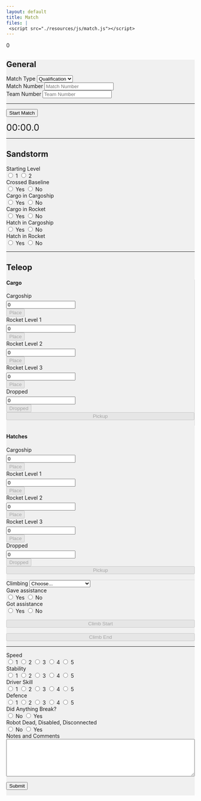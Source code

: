 ```yaml
---
layout: default
title: Match
files: |
 <script src="./resources/js/match.js"></script>
---
```

<div id='spinner'></div>
<div id='status'>0</div>
<div id='page' class="container-fluid" style="background-color: #f0f0f0; margin-bottom: 15px">
    <form>
        <div class="row">
            <div class="col">
                <h2>General</h2>
            </div>
        </div>
        <div class="row">
            <div class="col">
                <label class="mr-sm-2" for="matchType">Match Type</label>
                <select class="custom-select mr-sm-2" id="matchType">
                    <option value="p">Practice</option>
                    <option selected value="q">Qualification</option>
                </select>
            </div>
            <div class="col">
                <label class="mr-sm-2" for="matchNumber">Match Number</label>
                <input id="matchNumber" maxlength="3" onkeypress='return event.charCode >= 48 && event.charCode <= 57'
                    autocomplete="off" type="tel" class="form-control" placeholder="Match Number">
            </div>
            <div class="col">
                <label class="mr-sm-2" for="teamNumber">Team Number</label>
                <input id="teamNumber" maxlength="4" onkeypress='return event.charCode >= 48 && event.charCode <= 57'
                    autocomplete="off" type="tel" class="form-control" placeholder="Team Number">
            </div>
        </div>
        <hr />
        <div class="d-flex flex-row">
            <div style="margin-right: 15px">
                <button type="button" id="startMatch" class="btn btn-primary">Start Match</button>
            </div>
            <div>
                <p style="margin-bottom: 0px"><span style="font-size: 24px;" id="timeMinutes">00</span><span style="font-size: 24px;">:</span><span
                        style="font-size: 24px;" id="timeSeconds">00</span><span style="font-size: 24px;">.</span><span
                        style="font-size: 24px;" id="timeTenths">0</span></p>
            </div>
        </div>
        <hr />
        <div class="row">
            <div class="col-md">
                <h2>Sandstorm</h2>
            </div>
        </div>
        <div class="row">
            <div class="col-lg-2 col-sm-3 col-4">
                <label class="mr-sm-2" style="display: block" for="startingLevel">Starting Level</label>
                <div id="startingLevel" class="btn-group btn-group-toggle" data-toggle="buttons">
                    <label id="startingLevel1" class="btn btn-secondary">
                        <input type="radio" value="1" name="startingLevel" id="startingLevel1" autocomplete="off">
                        1
                    </label>
                    <label id="startingLevel2" class="btn btn-secondary">
                        <input type="radio" value="2" name="startingLevel" id="startingLevel2" autocomplete="off">
                        2
                    </label>
                </div>
            </div>
            <div class="col-lg-2 col-sm-3 col-4">
                <label class="mr-sm-2" style="display: block" for="startingLevel">Crossed Baseline</label>
                <div id="crossedBaseline" class="btn-group btn-group-toggle" data-toggle="buttons">
                    <label id="crossedBaselineYes" class="btn btn-secondary">
                        <input type="radio" value="1" name="crossedBaseline" id="crossedBaselineYes" autocomplete="off">
                        Yes
                    </label>
                    <label id="crossedBaselineNo" class="btn btn-secondary">
                        <input type="radio" value="0" name="crossedBaseline" id="crossedBaselineNo" autocomplete="off">
                        No
                    </label>
                </div>
            </div>
            <div class="col-lg-2 col-sm-3 col-4">
                <label class="mr-sm-2" style="display: block" for="sandstormCargoCargoship">Cargo in Cargoship</label>
                <div id="sandstormCargoCargoship" class="btn-group btn-group-toggle" data-toggle="buttons">
                    <label id="sandstormCargoCargoshipYes" class="btn btn-secondary">
                        <input type="radio" value="1" name="sandstormCargoCargoship" id="sandstormCargoCargoshipYes"
                            autocomplete="off">
                        Yes
                    </label>
                    <label id="sandstormCargoCargoshipNo" class="btn btn-secondary">
                        <input type="radio" value="0" name="sandstormCargoCargoship" id="sandstormCargoCargoshipNo"
                            autocomplete="off">
                        No
                    </label>
                </div>
            </div>
            <div class="col-lg-2 col-sm-3 col-4">
                <label class="mr-sm-2" style="display: block" for="sandstormCargoRocket">Cargo in Rocket</label>
                <div id="sandstormCargoRocket" class="btn-group btn-group-toggle" data-toggle="buttons">
                    <label id="sandstormCargoRocketYes" class="btn btn-secondary">
                        <input type="radio" value="1" name="sandstormCargoRocket" id="sandstormCargoRocketYes"
                            autocomplete="off">
                        Yes
                    </label>
                    <label id="sandstormCargoRocketNo" class="btn btn-secondary">
                        <input type="radio" value="0" name="sandstormCargoRocket" id="sandstormCargoRocketNo"
                            autocomplete="off">
                        No
                    </label>
                </div>
            </div>
            <div class="col-lg-2 col-sm-3 col-4">
                <label class="mr-sm-2" style="display: block" for="sandstormHatchCargoship">Hatch in Cargoship</label>
                <div id="sandstormHatchCargoship" class="btn-group btn-group-toggle" data-toggle="buttons">
                    <label id="sandstormHatchCargoshipYes" class="btn btn-secondary">
                        <input type="radio" value="1" name="sandstormHatchCargoship" id="sandstormHatchCargoshipYes"
                            autocomplete="off">
                        Yes
                    </label>
                    <label id="sandstormHatchCargoshipNo" class="btn btn-secondary">
                        <input type="radio" value="0" name="sandstormHatchCargoship" id="sandstormHatchCargoshipNo"
                            autocomplete="off">
                        No
                    </label>
                </div>
            </div>
            <div class="col-lg-2 col-sm-3 col-4">
                <label class="mr-sm-2" style="display: block" for="sandstormHatchRocket">Hatch in Rocket</label>
                <div id="sandstormHatchRocket" class="btn-group btn-group-toggle" data-toggle="buttons">
                    <label id="sandstormHatchRocketYes" class="btn btn-secondary">
                        <input type="radio" value="1" name="sandstormHatchRocket" id="sandstormHatchRocketYes"
                            autocomplete="off">
                        Yes
                    </label>
                    <label id="sandstormHatchRocketNo" class="btn btn-secondary">
                        <input type="radio" value="0" name="sandstormHatchRocket" id="sandstormHatchRocketNo"
                            autocomplete="off">
                        No
                    </label>
                </div>
            </div>
        </div>
        <hr />
        <div class="row">
            <div class="col">
                <h2>Teleop</h2>
            </div>
        </div>
        <div class="row" style="border-bottom: 1px solid; border-color: rgba(0, 0, 0, 0.1)">
            <div class="col-6" style="border-right: 1px solid; border-color: rgba(0, 0, 0, 0.1)">
                <div class="row">
                    <div class="col-12">
                        <h4>Cargo</h4>
                    </div>
                </div>
                <div class="row">
                    <div class="col-lg-3 col-md-4 col-sm-6 col-6">
                        <div class="row">
                            <div class="col">
                                <label style="margin-bottom: 0px" for="cargoshipCargo">Cargoship</label>
                            </div>
                        </div>
                        <div class="row" style="margin-top:5px">
                            <div class="col">
                                <div class="input-group mb-3">
                                    <input id="cargoshipCargo" maxlength="2" onkeypress='return event.charCode >= 48 && event.charCode <= 57'
                                        autocomplete="off" type="tel" class="form-control" value="0">
                                    <div class="input-group-append">
                                        <button id='cargoshipCargoPlace' class="btn btn-primary" type="button" disabled="true">Place</button>
                                    </div>
                                </div>
                            </div>
                        </div>
                    </div>
                    <div class="col-lg-3 col-md-4 col-sm-6 col-6">
                        <div class="row">
                            <div class="col">
                                <label style="margin-bottom: 0px" for="rocket1Cargo">Rocket Level 1</label>
                            </div>
                        </div>
                        <div class="row" style="margin-top:5px">
                            <div class="col">
                                <div class="input-group mb-3">
                                    <input id="rocket1Cargo" maxlength="2" onkeypress='return event.charCode >= 48 && event.charCode <= 57'
                                        autocomplete="off" type="tel" class="form-control" value="0">
                                    <div class="input-group-append">
                                        <button id='rocket1CargoPlace' class="btn btn-primary" type="button" disabled="true">Place</button>
                                    </div>
                                </div>
                            </div>
                        </div>
                    </div>
                    <div class="col-lg-3 col-md-4 col-sm-6 col-6">
                        <div class="row">
                            <div class="col">
                                <label style="margin-bottom: 0px" for="rocket2Cargo">Rocket Level 2</label>
                            </div>
                        </div>
                        <div class="row" style="margin-top:5px">
                            <div class="col">
                                <div class="input-group mb-3">
                                    <input id="rocket2Cargo" maxlength="2" onkeypress='return event.charCode >= 48 && event.charCode <= 57'
                                        autocomplete="off" type="tel" class="form-control" value="0">
                                    <div class="input-group-append">
                                        <button id='rocket2CargoPlace' class="btn btn-primary" type="button" disabled="true">Place</button>
                                    </div>
                                </div>
                            </div>
                        </div>
                    </div>
                    <div class="col-lg-3 col-md-4 col-sm-6 col-6">
                        <div class="row">
                            <div class="col">
                                <label style="margin-bottom: 0px" for="rocket3Cargo">Rocket Level 3</label>
                            </div>
                        </div>
                        <div class="row" style="margin-top:5px">
                            <div class="col">
                                <div class="input-group mb-3">
                                    <input id="rocket3Cargo" maxlength="2" onkeypress='return event.charCode >= 48 && event.charCode <= 57'
                                        autocomplete="off" type="tel" class="form-control" value="0">
                                    <div class="input-group-append">
                                        <button id='rocket3CargoPlace' class="btn btn-primary" type="button" disabled="true">Place</button>
                                    </div>
                                </div>
                            </div>
                        </div>
                    </div>
                    <div class="col-lg-4 col-md-5 col-sm-7 col-7">
                        <div class="row">
                            <div class="col">
                                <label style="margin-bottom: 0px" for="droppedCargo">Dropped</label>
                            </div>
                        </div>
                        <div class="row" style="margin-top:5px">
                            <div class="col">
                                <div class="input-group mb-3">
                                    <input id="droppedCargo" maxlength="2" onkeypress='return event.charCode >= 48 && event.charCode <= 57'
                                        autocomplete="off" type="tel" class="form-control" value="0">
                                    <div class="input-group-append">
                                        <button id='cargoDropped' class="btn btn-primary" type="button" disabled="true">Dropped</button>
                                    </div>
                                </div>
                            </div>
                        </div>
                    </div>
                </div>
                <div class="row">
                    <div class="col-12">
                        <button id='cargoPickup' class="btn btn-warning" type="button" style="width: 100%; margin-bottom: 15px" disabled="true">Pickup</button>
                    </div>
                </div>
            </div>
            <div class="col-6">
                <div class="row">
                    <div class="col-12">
                        <h4>Hatches</h4>
                    </div>
                </div>
                <div class="row">
                    <div class="col-lg-3 col-md-4 col-sm-6 col-6">
                        <div class="row">
                            <div class="col">
                                <label style="margin-bottom: 0px" for="cargoshipHatch">Cargoship</label>
                            </div>
                        </div>
                        <div class="row" style="margin-top:5px">
                            <div class="col">
                                <div class="input-group mb-3">
                                    <input id="cargoshipHatch" maxlength="2" onkeypress='return event.charCode >= 48 && event.charCode <= 57'
                                        autocomplete="off" type="tel" class="form-control" value="0">
                                    <div class="input-group-append">
                                        <button id='cargoshipHatchPlace' class="btn btn-primary" type="button" disabled="true">Place</button>
                                    </div>
                                </div>
                            </div>
                        </div>
                    </div>
                    <div class="col-lg-3 col-md-4 col-sm-6 col-6">
                        <div class="row">
                            <div class="col">
                                <label style="margin-bottom: 0px" for="rocket1Hatch">Rocket Level 1</label>
                            </div>
                        </div>
                        <div class="row" style="margin-top:5px">
                            <div class="col">
                                <div class="input-group mb-3">
                                    <input id="rocket1Hatch" maxlength="2" onkeypress='return event.charCode >= 48 && event.charCode <= 57'
                                        autocomplete="off" type="tel" class="form-control" value="0">
                                    <div class="input-group-append">
                                        <button id='rocket1HatchPlace' class="btn btn-primary" type="button" disabled="true">Place</button>
                                    </div>
                                </div>
                            </div>
                        </div>
                    </div>
                    <div class="col-lg-3 col-md-4 col-sm-6 col-6">
                        <div class="row">
                            <div class="col">
                                <label style="margin-bottom: 0px" for="rocket2Hatch">Rocket Level 2</label>
                            </div>
                        </div>
                        <div class="row" style="margin-top:5px">
                            <div class="col">
                                <div class="input-group mb-3">
                                    <input id="rocket2Hatch" maxlength="2" onkeypress='return event.charCode >= 48 && event.charCode <= 57'
                                        autocomplete="off" type="tel" class="form-control" value="0">
                                    <div class="input-group-append">
                                        <button id='rocket2HatchPlace' class="btn btn-primary" type="button" disabled="true">Place</button>
                                    </div>
                                </div>
                            </div>
                        </div>
                    </div>
                    <div class="col-lg-3 col-md-4 col-sm-6 col-6">
                        <div class="row">
                            <div class="col">
                                <label style="margin-bottom: 0px" for="rocket3Hatch">Rocket Level 3</label>
                            </div>
                        </div>
                        <div class="row" style="margin-top:5px">
                            <div class="col">
                                <div class="input-group mb-3">
                                    <input id="rocket3Hatch" maxlength="2" onkeypress='return event.charCode >= 48 && event.charCode <= 57'
                                        autocomplete="off" type="tel" class="form-control" value="0">
                                    <div class="input-group-append">
                                        <button id='rocket3HatchPlace' class="btn btn-primary" type="button" disabled="true">Place</button>
                                    </div>
                                </div>
                            </div>
                        </div>
                    </div>
                    <div class="col-lg-4 col-md-5 col-sm-7 col-7">
                        <div class="row">
                            <div class="col">
                                <label style="margin-bottom: 0px" for="droppedHatch">Dropped</label>
                            </div>
                        </div>
                        <div class="row" style="margin-top:5px">
                            <div class="col">
                                <div class="input-group mb-3">
                                    <input id="droppedHatch" maxlength="2" onkeypress='return event.charCode >= 48 && event.charCode <= 57'
                                        autocomplete="off" type="tel" class="form-control" value="0">
                                    <div class="input-group-append">
                                        <button id='hatchDropped' class="btn btn-primary" type="button" disabled="true">Dropped</button>
                                    </div>
                                </div>
                            </div>
                        </div>
                    </div>
                </div>
                <div class="row">
                    <div class="col-12">
                        <button id='hatchPickup' class="btn btn-warning" type="button" style="width: 100%; margin-bottom: 15px" disabled="true">Pickup</button>
                    </div>
                </div>
            </div>
        </div>
        <div class="row">
            <div class="col-6">
                <label class="mr-sm-2" for="climbingType">Climbing</label>
                <select class="custom-select mr-sm-2" id="climbingType">
                    <option selected>Choose...</option>
                    <option value="1">Level 1</option>
                    <option value="2">Level 2</option>
                    <option value="3">Level 3</option>
                    <option value="2-3">Level 3 through level 2</option>
                    <option value="0">None</option>
                    <option value="other">Other, describe in notes</option>
                </select>
            </div>
            <div class="col-3">
                <label class="mr-sm-2" style="display: block" for="gaveAssistance">Gave assistance</label>
                <div id="gaveAssistance" class="btn-group btn-group-toggle" data-toggle="buttons">
                    <label id="gaveAssistanceYes" class="btn btn-secondary">
                        <input type="radio" value="1" name="gaveAssistance" id="gaveAssistanceYes" autocomplete="off">
                        Yes
                    </label>
                    <label id="gaveAssistanceNo" class="btn btn-secondary">
                        <input type="radio" value="0" name="gaveAssistance" id="gaveAssistanceNo" autocomplete="off">
                        No
                    </label>
                </div>
            </div>
            <div class="col-3">
                <label class="mr-sm-2" style="display: block" for="gotAssistance">Got assistance</label>
                <div id="gotAssistance" class="btn-group btn-group-toggle" data-toggle="buttons">
                    <label id="gotAssistanceYes" class="btn btn-secondary">
                        <input type="radio" value="1" name="gotAssistance" id="gotAssistanceYes" autocomplete="off">
                        Yes
                    </label>
                    <label id="gotAssistanceNo" class="btn btn-secondary">
                        <input type="radio" value="0" name="gotAssistance" id="gotAssistanceNo" autocomplete="off">
                        No
                    </label>
                </div>
            </div>
        </div>
        <div class="row">
            <div class="col-md-6 col-sm-12">
                <button id='climbStart' class="btn btn-success" type="button" style="width: 100%; margin-top: 15px" disabled="true">Climb
                    Start</button>
            </div>
            <div class="col-md-6 col-sm-12">
                <button id='climbEnd' class="btn btn-danger" type="button" style="width: 100%; margin-top: 15px" disabled="true">Climb
                    End</button>
            </div>
        </div>
        <hr />
        <div class='row'>
            <div class="col-xl-3 col-lg-3 col-md-4 col-sm-4 col-6">
                <label class="mr-sm-2" style="display: block" for="speedRating">Speed</label>
                <div id="speedRating" class="btn-group btn-group-toggle" data-toggle="buttons">
                    <label id="speed1" class="btn btn-secondary">
                        <input type="radio" value="1" name="speedRating" id="speed1" autocomplete="off"> 1
                    </label>
                    <label id="speed2" class="btn btn-secondary">
                        <input type="radio" value="2" name="speedRating" id="speed2" autocomplete="off"> 2
                    </label>
                    <label id="speed3" class="btn btn-secondary">
                        <input type="radio" value="3" name="speedRating" id="speed3" autocomplete="off"> 3
                    </label>
                    <label id="speed4" class="btn btn-secondary">
                        <input type="radio" value="4" name="speedRating" id="speed4" autocomplete="off"> 4
                    </label>
                    <label id="speed5" class="btn btn-secondary">
                        <input type="radio" value="5" name="speedRating" id="speed5" autocomplete="off"> 5
                    </label>
                </div>
            </div>
            <div class="col-xl-3 col-lg-3 col-md-4 col-sm-4 col-6">
                <label class="mr-sm-2" style="display: block" for="stabilityRating">Stability</label>
                <div id="stabilityRating" class="btn-group btn-group-toggle" data-toggle="buttons">
                    <label id="stability1" class="btn btn-secondary">
                        <input type="radio" value="1" name="stabilityRating" id="stability1" autocomplete="off"> 1
                    </label>
                    <label id="stability2" class="btn btn-secondary">
                        <input type="radio" value="2" name="stabilityRating" id="stability2" autocomplete="off"> 2
                    </label>
                    <label id="stability3" class="btn btn-secondary">
                        <input type="radio" value="3" name="stabilityRating" id="stability3" autocomplete="off"> 3
                    </label>
                    <label id="stability4" class="btn btn-secondary">
                        <input type="radio" value="4" name="stabilityRating" id="stability4" autocomplete="off"> 4
                    </label>
                    <label id="stability5" class="btn btn-secondary">
                        <input type="radio" value="5" name="stabilityRating" id="stability5" autocomplete="off"> 5
                    </label>
                </div>
            </div>
            <div class="col-xl-3 col-lg-3 col-md-4 col-sm-4 col-6">
                <label class="mr-sm-2" style="display: block" for="skillRating">Driver Skill</label>
                <div id="skillRating" class="btn-group btn-group-toggle" data-toggle="buttons">
                    <label id="skill1" class="btn btn-secondary">
                        <input type="radio" value="1" name="skillRating" id="skill1" autocomplete="off"> 1
                    </label>
                    <label id="skill2" class="btn btn-secondary">
                        <input type="radio" value="2" name="skillRating" id="skill2" autocomplete="off"> 2
                    </label>
                    <label id="skill3" class="btn btn-secondary">
                        <input type="radio" value="3" name="skillRating" id="skill3" autocomplete="off"> 3
                    </label>
                    <label id="skill4" class="btn btn-secondary">
                        <input type="radio" value="4" name="skillRating" id="skill4" autocomplete="off"> 4
                    </label>
                    <label id="skill5" class="btn btn-secondary">
                        <input type="radio" value="5" name="skillRating" id="skill5" autocomplete="off"> 5
                    </label>
                </div>
            </div>
            <div class="col-xl-3 col-lg-3 col-md-4 col-sm-4 col-6">
                <label class="mr-sm-2" style="display: block" for="defenceRating">Defence</label>
                <div id="defenceRating" class="btn-group btn-group-toggle" data-toggle="buttons">
                    <label id="defence1" class="btn btn-secondary">
                        <input type="radio" value="1" name="defenceRating" id="defence1" autocomplete="off"> 1
                    </label>
                    <label id="defence2" class="btn btn-secondary">
                        <input type="radio" value="2" name="defenceRating" id="defence2" autocomplete="off"> 2
                    </label>
                    <label id="defence3" class="btn btn-secondary">
                        <input type="radio" value="3" name="defenceRating" id="defence3" autocomplete="off"> 3
                    </label>
                    <label id="defence4" class="btn btn-secondary">
                        <input type="radio" value="4" name="defenceRating" id="defence4" autocomplete="off"> 4
                    </label>
                    <label id="defence5" class="btn btn-secondary">
                        <input type="radio" value="5" name="defenceRating" id="defence5" autocomplete="off"> 5
                    </label>
                </div>
            </div>
        </div>
        <div class="row">
            <div class="col">
                <label class="mr-sm-2" style="display: block" for="anythingBreak">Did Anything Break?</label>
                <div id="anythingBreak" class="btn-group btn-group-toggle" data-toggle="buttons">
                    <label id="anythingBreakNo" class="btn btn-secondary">
                        <input type="radio" value="0" name="anythingBreak" id="anythingBreakNo" autocomplete="off"> No
                    </label>
                    <label id="anythingBreakYes" class="btn btn-secondary">
                        <input type="radio" value="1" name="anythingBreak" id="anythingBreakYes" autocomplete="off">
                        Yes
                    </label>
                </div>
            </div>
            <div class="col">
                <label class="mr-sm-2" style="display: block" for="robotDead">Robot Dead, Disabled, Disconnected</label>
                <div id="robotDead" class="btn-group btn-group-toggle" data-toggle="buttons">
                    <label id="robotDeadNo" class="btn btn-secondary">
                        <input type="radio" value="0" name="robotDead" id="robotDeadNo" autocomplete="off"> No
                    </label>
                    <label id="robotDeadYes" class="btn btn-secondary">
                        <input type="radio" value="1" name="robotDead" id="robotDeadYes" autocomplete="off"> Yes
                    </label>
                </div>
            </div>
        </div>
        <div class="row">
            <div class="col">
                <label class="mr-sm-2" style="display: block" for="commentSection">Notes and Comments</label>
                <textarea style="width: 100%; height:100px" id="commentSection"></textarea>
            </div>
        </div>
        <button id="Submit" class="btn btn-success" type="button" style="margin-top: 15px; margin-bottom: 15px">Submit</button>
    </form>
</div>